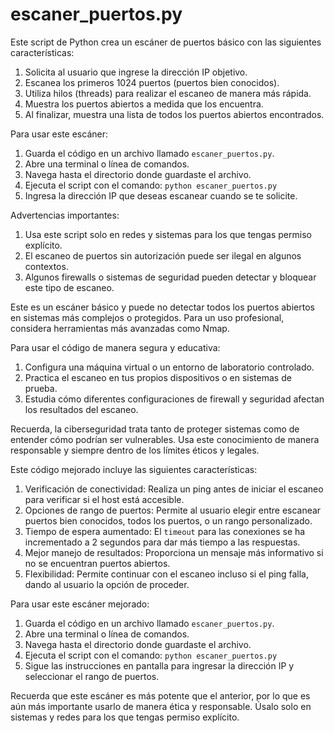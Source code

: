 # escaner_puertos.py

Este script de Python crea un escáner de puertos básico con las siguientes características:

1. Solicita al usuario que ingrese la dirección IP objetivo.
2. Escanea los primeros 1024 puertos (puertos bien conocidos).
3. Utiliza hilos (threads) para realizar el escaneo de manera más rápida.
4. Muestra los puertos abiertos a medida que los encuentra.
5. Al finalizar, muestra una lista de todos los puertos abiertos encontrados.


Para usar este escáner:

1. Guarda el código en un archivo llamado `escaner_puertos.py`.
2. Abre una terminal o línea de comandos.
3. Navega hasta el directorio donde guardaste el archivo.
4. Ejecuta el script con el comando: `python escaner_puertos.py`
5. Ingresa la dirección IP que deseas escanear cuando se te solicite.


Advertencias importantes:

1. Usa este script solo en redes y sistemas para los que tengas permiso explícito.
2. El escaneo de puertos sin autorización puede ser ilegal en algunos contextos.
3. Algunos firewalls o sistemas de seguridad pueden detectar y bloquear este tipo de escaneo.


Este es un escáner básico y puede no detectar todos los puertos abiertos en sistemas más complejos o protegidos. Para un uso profesional, considera herramientas más avanzadas como Nmap.

Para usar el código de manera segura y educativa:

1. Configura una máquina virtual o un entorno de laboratorio controlado.
2. Practica el escaneo en tus propios dispositivos o en sistemas de prueba.
3. Estudia cómo diferentes configuraciones de firewall y seguridad afectan los resultados del escaneo.


Recuerda, la ciberseguridad trata tanto de proteger sistemas como de entender cómo podrían ser vulnerables. Usa este conocimiento de manera responsable y siempre dentro de los límites éticos y legales.

Este código mejorado incluye las siguientes características:

1. Verificación de conectividad: Realiza un ping antes de iniciar el escaneo para verificar si el host está accesible.
2. Opciones de rango de puertos: Permite al usuario elegir entre escanear puertos bien conocidos, todos los puertos, o un rango personalizado.
3. Tiempo de espera aumentado: El `timeout` para las conexiones se ha incrementado a 2 segundos para dar más tiempo a las respuestas.
4. Mejor manejo de resultados: Proporciona un mensaje más informativo si no se encuentran puertos abiertos.
5. Flexibilidad: Permite continuar con el escaneo incluso si el ping falla, dando al usuario la opción de proceder.


Para usar este escáner mejorado:

1. Guarda el código en un archivo llamado `escaner_puertos.py`.
2. Abre una terminal o línea de comandos.
3. Navega hasta el directorio donde guardaste el archivo.
4. Ejecuta el script con el comando: `python escaner_puertos.py`
5. Sigue las instrucciones en pantalla para ingresar la dirección IP y seleccionar el rango de puertos.


Recuerda que este escáner es más potente que el anterior, por lo que es aún más importante usarlo de manera ética y responsable. Úsalo solo en sistemas y redes para los que tengas permiso explícito.
